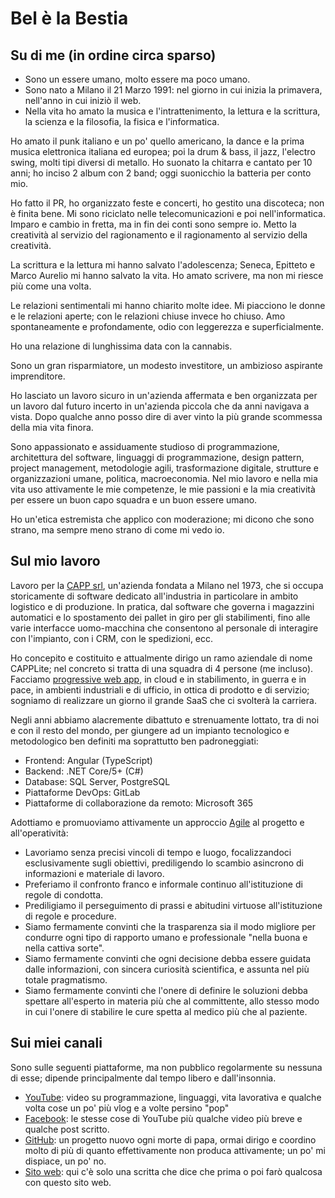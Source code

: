 # Bel è la Bestia

## Su di me (in ordine circa sparso)

- Sono un essere umano, molto essere ma poco umano.
- Sono nato a Milano il 21 Marzo 1991: nel giorno in cui inizia la primavera, nell'anno in cui iniziò il web.  
- Nella vita ho amato la musica e l'intrattenimento, la lettura e la scrittura, la scienza e la filosofia, la fisica e l'informatica.

Ho amato il punk italiano e un po' quello americano, la dance e la prima musica elettronica italiana ed europea; poi la drum & bass, il jazz, l'electro swing, molti tipi diversi di metallo. Ho suonato la chitarra e cantato per 10 anni; ho inciso 2 album con 2 band; oggi suonicchio la batteria per conto mio.

Ho fatto il PR, ho organizzato feste e concerti, ho gestito una discoteca; non è finita bene. Mi sono riciclato nelle telecomunicazioni e poi nell'informatica. Imparo e cambio in fretta, ma in fin dei conti sono sempre io. Metto la creatività al servizio del ragionamento e il ragionamento al servizio della creatività.

La scrittura e la lettura mi hanno salvato l'adolescenza; Seneca, Epitteto e Marco Aurelio mi hanno salvato la vita. Ho amato scrivere, ma non mi riesce più come una volta.

Le relazioni sentimentali mi hanno chiarito molte idee. Mi piacciono le donne e le relazioni aperte; con le relazioni chiuse invece ho chiuso. Amo spontaneamente e profondamente, odio con leggerezza e superficialmente.

Ho una relazione di lunghissima data con la cannabis.

Sono un gran risparmiatore, un modesto investitore, un ambizioso aspirante imprenditore.

Ho lasciato un lavoro sicuro in un'azienda affermata e ben organizzata per un lavoro dal futuro incerto in un'azienda piccola che da anni navigava a vista. Dopo qualche anno posso dire di aver vinto la più grande scommessa della mia vita finora.

Sono appassionato e assiduamente studioso di programmazione, architettura del software, linguaggi di programmazione, design pattern, project management, metodologie agili, trasformazione digitale, strutture e organizzazioni umane, politica, macroeconomia. Nel mio lavoro e nella mia vita uso attivamente le mie competenze, le mie passioni e la mia creatività per essere un buon capo squadra e un buon essere umano.

Ho un'etica estremista che applico con moderazione; mi dicono che sono strano, ma sempre meno strano di come mi vedo io.

## Sul mio lavoro

Lavoro per la [CAPP srl](https://capp.it/), un'azienda fondata a Milano nel 1973, che si occupa storicamente di software dedicato all'industria in particolare in ambito logistico e di produzione. In pratica, dal software che governa i magazzini automatici e lo spostamento dei pallet in giro per gli stabilimenti, fino alle varie interfacce uomo-macchina che consentono al personale di interagire con l'impianto, con i CRM, con le spedizioni, ecc.

Ho concepito e costituito e attualmente dirigo un ramo aziendale di nome CAPPLite; nel concreto si tratta di una squadra di 4 persone (me incluso). Facciamo [progressive web app](https://it.wikipedia.org/wiki/Progressive_Web_App), in cloud e in stabilimento, in guerra e in pace, in ambienti industriali e di ufficio, in ottica di prodotto e di servizio; sogniamo di realizzare un giorno il grande SaaS che ci svolterà la carriera.

Negli anni abbiamo alacremente dibattuto e strenuamente lottato, tra di noi e con il resto del mondo, per giungere ad un impianto tecnologico e metodologico ben definiti ma soprattutto ben padroneggiati:

- Frontend: Angular (TypeScript)
- Backend: .NET Core/5+ (C#)
- Database: SQL Server, PostgreSQL
- Piattaforme DevOps: GitLab
- Piattaforme di collaborazione da remoto: Microsoft 365

Adottiamo e promuoviamo attivamente un approccio [Agile](https://agilemanifesto.org/) al progetto e all'operatività:

- Lavoriamo senza precisi vincoli di tempo e luogo, focalizzandoci esclusivamente sugli obiettivi, prediligendo lo scambio asincrono di informazioni e materiale di lavoro.
- Preferiamo il confronto franco e informale continuo all'istituzione di regole di condotta.
- Prediligiamo il perseguimento di prassi e abitudini virtuose all'istituzione di regole e procedure.
- Siamo fermamente convinti che la trasparenza sia il modo migliore per condurre ogni tipo di rapporto umano e professionale "nella buona e nella cattiva sorte".
- Siamo fermamente convinti che ogni decisione debba essere guidata dalle informazioni, con sincera curiosità scientifica, e assunta nel più totale pragmatismo.
- Siamo fermamente convinti che l'onere di definire le soluzioni debba spettare all'esperto in materia più che al committente, allo stesso modo in cui l'onere di stabilire le cure spetta al medico più che al paziente.

## Sui miei canali

Sono sulle seguenti piattaforme, ma non pubblico regolarmente su nessuna di esse; dipende principalmente dal tempo libero e dall'insonnia.

- [YouTube](https://www.youtube.com/channel/UCVs9VADWt5uaYKKd3PkKOGw): video su programmazione, linguaggi, vita lavorativa e qualche volta cose un po' più vlog e a volte persino "pop"
- [Facebook](https://www.facebook.com/belelabestia): le stesse cose di YouTube più qualche video più breve e qualche post scritto.
- [GitHub](https://github.com/belelabestia): un progetto nuovo ogni morte di papa, ormai dirigo e coordino molto di più di quanto effettivamente non produca attivamente; un po' mi dispiace, un po' no.
- [Sito web](https://belelabestia.it/): qui c'è solo una scritta che dice che prima o poi farò qualcosa con questo sito web.
